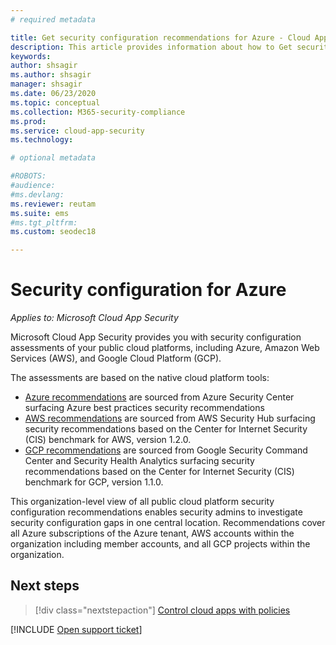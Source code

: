 ```yaml
---
# required metadata

title: Get security configuration recommendations for Azure - Cloud App Security
description: This article provides information about how to Get security configuration recommendations in Cloud App Security by integrating with Azure Security Center.
keywords:
author: shsagir
ms.author: shsagir
manager: shsagir
ms.date: 06/23/2020
ms.topic: conceptual
ms.collection: M365-security-compliance
ms.prod:
ms.service: cloud-app-security
ms.technology:

# optional metadata

#ROBOTS:
#audience:
#ms.devlang:
ms.reviewer: reutam
ms.suite: ems
#ms.tgt_pltfrm:
ms.custom: seodec18

---
```

# Security configuration for Azure

*Applies to: Microsoft Cloud App Security*

Microsoft Cloud App Security provides you with security configuration assessments of your public cloud platforms, including Azure, Amazon Web Services (AWS), and Google Cloud Platform (GCP).

The assessments are based on the native cloud platform tools:

- [Azure recommendations](security-config-azure.md) are sourced from Azure Security Center surfacing Azure best practices security recommendations
- [AWS recommendations](security-config-aws.md) are sourced from AWS Security Hub surfacing security recommendations based on the Center for Internet Security (CIS) benchmark for AWS, version 1.2.0.
- [GCP recommendations](security-config-gcp.md) are sourced from Google Security Command Center and Security Health Analytics surfacing security recommendations based on the Center for Internet Security (CIS) benchmark for GCP, version 1.1.0.

This organization-level view of all public cloud platform security configuration recommendations enables security admins to investigate security configuration gaps in one central location. Recommendations cover all Azure subscriptions of the Azure tenant, AWS accounts within the organization including member accounts, and all GCP projects within the organization.

## Next steps

> [!div class="nextstepaction"]
> [Control cloud apps with policies](control-cloud-apps-with-policies.md)

[!INCLUDE [Open support ticket](includes/support.md)]
